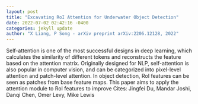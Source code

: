 ```yaml
--- 
layout: post 
title: "Excavating RoI Attention for Underwater Object Detection" 
date: 2022-07-02 02:42:16 -0400 
categories: jekyll update 
author: "X Liang, P Song - arXiv preprint arXiv:2206.12128, 2022" 
--- 
```

Self-attention is one of the most successful designs in deep learning, which calculates the similarity of different tokens and reconstructs the feature based on the attention matrix. Originally designed for NLP, self-attention is also popular in computer vision, and can be categorized into pixel-level attention and patch-level attention. In object detection, RoI features can be seen as patches from base feature maps. This paper aims to apply the attention module to RoI features to improve Cites: Jingfei Du, Mandar Joshi, Danqi Chen, Omer Levy, Mike Lewis